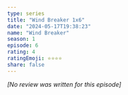 ```yaml
---
type: series
title: "Wind Breaker 1x6"
date: "2024-05-17T19:38:23"
name: "Wind Breaker"
season: 1
episode: 6
rating: 4
ratingEmoji: ⭐️⭐️⭐️⭐️
share: false
---
```


*[No review was written for this episode]*
